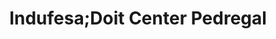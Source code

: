 ---
title: "Indufesa;Doit Center Pedregal"
url: /tegucigalpa/indufesa-doit-center-pedregal/
shop: general
---